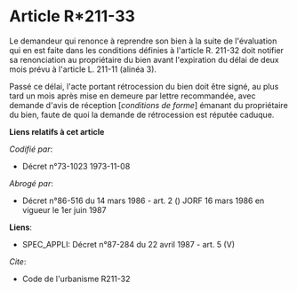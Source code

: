 # Article R*211-33

Le demandeur qui renonce à reprendre son bien à la suite de l'évaluation qui en est faite dans les conditions définies à
l'article R. 211-32 doit notifier sa renonciation au propriétaire du bien avant l'expiration du délai de deux mois prévu à
l'article L. 211-11 (alinéa 3).

Passé ce délai, l'acte portant rétrocession du bien doit être signé, au plus tard un mois après mise en demeure par lettre
recommandée, avec demande d'avis de réception [*conditions de forme*] émanant du propriétaire du bien, faute de quoi la
demande de rétrocession est réputée caduque.

**Liens relatifs à cet article**

_Codifié par_:

  - Décret n°73-1023 1973-11-08

_Abrogé par_:

  - Décret n°86-516 du 14 mars 1986 - art. 2 () JORF 16 mars 1986 en vigueur le   1er juin 1987

**Liens**:

  - SPEC_APPLI: Décret n°87-284 du 22 avril 1987 - art. 5 (V)

_Cite_:

  - Code de l'urbanisme R211-32
